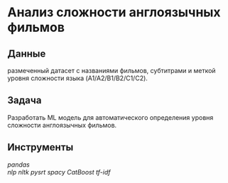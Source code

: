 # Анализ сложности англоязычных фильмов

## Данные

размеченный датасет с названиями фильмов, субтитрами и меткой уровня сложности языка (A1/A2/B1/B2/C1/C2).

## Задача

Разработать ML модель для автоматического определения уровня сложности англоязычных фильмов.

## Инструменты
*pandas*  
*nlp*
*nltk*
*pysrt*
*spacy*
*CatBoost*
*tf-idf*
